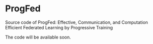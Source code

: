 # ProgFed
Source code of ProgFed: Effective, Communication, and Computation Efficient Federated Learning by Progressive Training

The code will be available soon.
